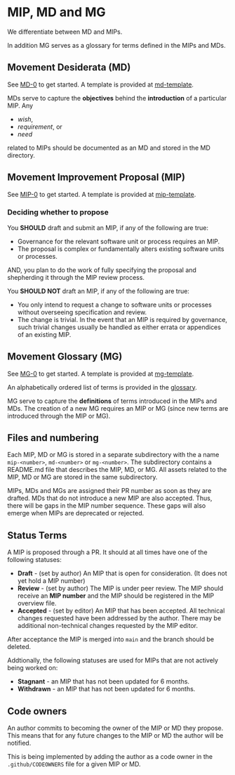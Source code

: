 
# MIP, MD and MG

We differentiate between MD and MIPs. 

In addition MG serves as a glossary for terms defined in the MIPs and MDs.

## Movement Desiderata (MD) 

See [MD-0](./MD/md-0) to get started. A template is provided at [md-template](md-template.md).

MDs serve to capture the **objectives** behind the **introduction** of a particular MIP.
Any  
- _wish_, 
- _requirement_, or 
- _need_ 

related to MIPs should be documented as an MD and stored in the MD directory. 

## Movement Improvement Proposal (MIP)

See [MIP-0](./MIP/mip-0) to get started. A template is provided at [mip-template](mip-template.md).


### Deciding whether to propose
You **SHOULD** draft and submit an MIP, if any of the following are true:
- Governance for the relevant software unit or process requires an MIP.
- The proposal is complex or fundamentally alters existing software units or processes.

AND, you plan to do the work of fully specifying the proposal and shepherding it through the MIP review process. 

You **SHOULD NOT** draft an MIP, if any of the following are true:
- You only intend to request a change to software units or processes without overseeing specification and review.
- The change is trivial. In the event that an MIP is required by governance, such trivial changes usually be handled as either errata or appendices of an existing MIP. 

## Movement Glossary (MG)

See [MG-0](./MIP/mg-0) to get started. A template is provided at [mg-template](mg-template.md).

An alphabetically ordered list of terms is provided in the [glossary](GLOSSARY.md).

MG serve to capture the **definitions** of terms introduced in the MIPs and MDs. The creation of a new MG requires an MIP or MG (since new terms are introduced through the MIP or MG).


## Files and numbering
Each MIP, MD or MG is stored in a separate subdirectory with the a name `mip-<number>`, `md-<number>` or `mg-<number>`. The subdirectory contains a README.md file that describes the MIP, MD, or MG. All assets related to the MIP, MD or MG are stored in the same subdirectory.

MIPs, MDs and MGs are assigned their PR number as soon as they are drafted. MDs that do not introduce a new MIP are also accepted. Thus, there will be gaps in the MIP number sequence. These gaps will also emerge when MIPs are deprecated or rejected.


## Status Terms

A MIP is proposed through a PR. It should at all times have one of the following statuses:
- **Draft** - (set by author) An MIP that is open for consideration. (It does not yet hold a MIP number)
- **Review** - (set by author) The MIP is under peer review. The MIP should receive an **MIP number** and the MIP should be registered in the MIP overview file.
- **Accepted** - (set by editor) An MIP that has been accepted. All technical changes requested have been addressed by the author. There may be additional non-technical changes requested by the MIP editor.

After acceptance the MIP is merged into `main` and the branch should be deleted.

Addtionally, the following statuses are used for MIPs that are not actively being worked on:
- **Stagnant** - an MIP that has not been updated for 6 months.
- **Withdrawn** - an MIP that has not been updated for 6 months.


## Code owners
An author commits to becoming the owner of the MIP or MD they propose. This means that for any future changes to the MIP or MD the author will be notified. 

This is being implemented by adding the author as a code owner in the `.github/CODEOWNERS` file for a given MIP or MD.